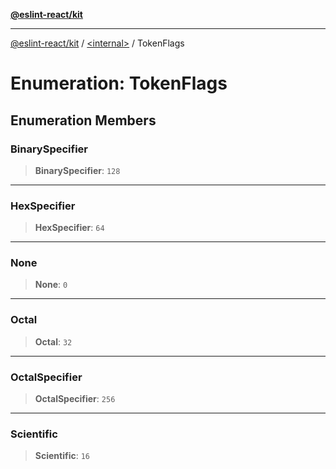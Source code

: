 [**@eslint-react/kit**](../../README.md)

***

[@eslint-react/kit](../../README.md) / [\<internal\>](../README.md) / TokenFlags

# Enumeration: TokenFlags

## Enumeration Members

### BinarySpecifier

> **BinarySpecifier**: `128`

***

### HexSpecifier

> **HexSpecifier**: `64`

***

### None

> **None**: `0`

***

### Octal

> **Octal**: `32`

***

### OctalSpecifier

> **OctalSpecifier**: `256`

***

### Scientific

> **Scientific**: `16`

